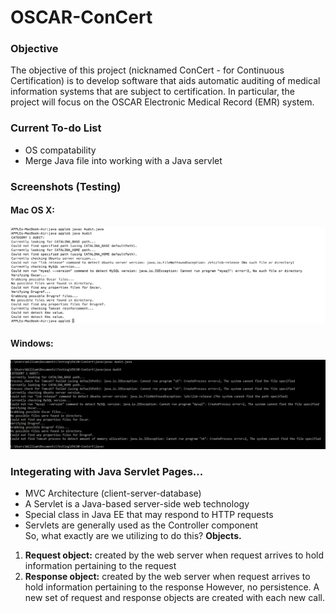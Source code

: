 # OSCAR-ConCert
### Objective
The objective of this project (nicknamed ConCert - for Continuous Certification) is to develop software that aids automatic auditing of medical information systems that are subject to certification. In particular, the project will focus on the OSCAR Electronic Medical Record (EMR) system.
### Current To-do List
* OS compatability
* Merge Java file into working with a Java servlet

### Screenshots (Testing)
#### Mac OS X:
![alt-test](https://github.com/williamgrosset/OSCAR-ConCert/blob/master/osx_test.png "Mac OS X")
#### Windows:
![alt-test](https://github.com/williamgrosset/OSCAR-ConCert/blob/master/windows_test.png "Windows")

### Integerating with Java Servlet Pages...
* MVC Architecture (client-server-database)
* A Servlet is a Java-based server-side web technology
* Special class in Java EE that may respond to HTTP requests
* Servlets are generally used as the Controller component  
So, what exactly are we utilizing to do this? **Objects.**  
1. **Request object:** created by the web server when request arrives to hold information pertaining to the request
2. **Response object:** created by the web server when request arrives to hold information pertaining to the response
However, no persistence. A new set of request and response objects are created with each new call.

